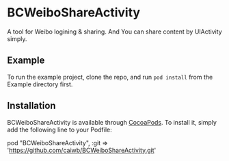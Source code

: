 # BCWeiboShareActivity

A tool for Weibo logining & sharing. And You can share content by UIActivity simply.

## Example

To run the example project, clone the repo, and run `pod install` from the Example directory first.

## Installation

BCWeiboShareActivity is available through [CocoaPods](http://cocoapods.org). To install
it, simply add the following line to your Podfile:

pod "BCWeiboShareActivity", :git => 'https://github.com/caiwb/BCWeiboShareActivity.git'
